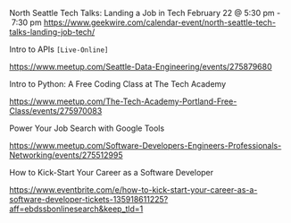 North Seattle Tech Talks: Landing a Job in Tech
February 22 @ 5:30 pm - 7:30 pm
https://www.geekwire.com/calendar-event/north-seattle-tech-talks-landing-job-tech/



Intro to APIs `[Live-Online]`

https://www.meetup.com/Seattle-Data-Engineering/events/275879680

Intro to Python: A Free Coding Class at The Tech Academy

https://www.meetup.com/The-Tech-Academy-Portland-Free-Class/events/275970083

Power Your Job Search with Google Tools

https://www.meetup.com/Software-Developers-Engineers-Professionals-Networking/events/275512995

How to Kick-Start Your Career as a Software Developer

https://www.eventbrite.com/e/how-to-kick-start-your-career-as-a-software-developer-tickets-135918611225?aff=ebdssbonlinesearch&keep_tld=1